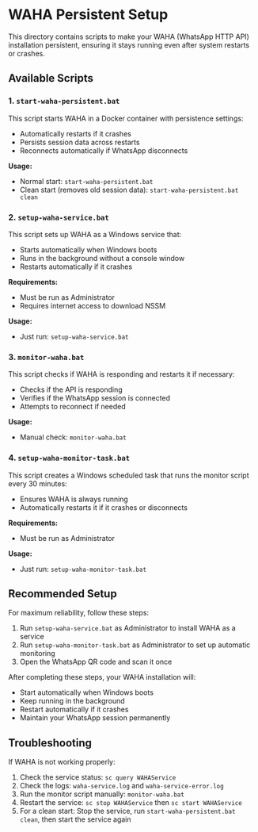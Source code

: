 # WAHA Persistent Setup

This directory contains scripts to make your WAHA (WhatsApp HTTP API) installation persistent, ensuring it stays running even after system restarts or crashes.

## Available Scripts

### 1. `start-waha-persistent.bat`

This script starts WAHA in a Docker container with persistence settings:
- Automatically restarts if it crashes
- Persists session data across restarts
- Reconnects automatically if WhatsApp disconnects

**Usage:**
- Normal start: `start-waha-persistent.bat`
- Clean start (removes old session data): `start-waha-persistent.bat clean`

### 2. `setup-waha-service.bat`

This script sets up WAHA as a Windows service that:
- Starts automatically when Windows boots
- Runs in the background without a console window
- Restarts automatically if it crashes

**Requirements:**
- Must be run as Administrator
- Requires internet access to download NSSM

**Usage:**
- Just run: `setup-waha-service.bat`

### 3. `monitor-waha.bat`

This script checks if WAHA is responding and restarts it if necessary:
- Checks if the API is responding
- Verifies if the WhatsApp session is connected
- Attempts to reconnect if needed

**Usage:**
- Manual check: `monitor-waha.bat`

### 4. `setup-waha-monitor-task.bat`

This script creates a Windows scheduled task that runs the monitor script every 30 minutes:
- Ensures WAHA is always running
- Automatically restarts it if it crashes or disconnects

**Requirements:**
- Must be run as Administrator

**Usage:**
- Just run: `setup-waha-monitor-task.bat`

## Recommended Setup

For maximum reliability, follow these steps:

1. Run `setup-waha-service.bat` as Administrator to install WAHA as a service
2. Run `setup-waha-monitor-task.bat` as Administrator to set up automatic monitoring
3. Open the WhatsApp QR code and scan it once

After completing these steps, your WAHA installation will:
- Start automatically when Windows boots
- Keep running in the background
- Restart automatically if it crashes
- Maintain your WhatsApp session permanently

## Troubleshooting

If WAHA is not working properly:

1. Check the service status: `sc query WAHAService`
2. Check the logs: `waha-service.log` and `waha-service-error.log`
3. Run the monitor script manually: `monitor-waha.bat`
4. Restart the service: `sc stop WAHAService` then `sc start WAHAService`
5. For a clean start: Stop the service, run `start-waha-persistent.bat clean`, then start the service again 